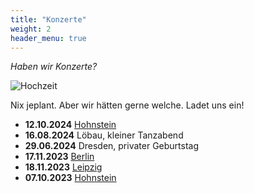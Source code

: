 ```yaml
---
title: "Konzerte"
weight: 2
header_menu: true
---
```


*Haben wir Konzerte?*

![Hochzeit](img/tanzen.jpg)

Nix jeplant. Aber wir hätten gerne welche. Ladet uns ein! 

* **12.10.2024** [Hohnstein](https://www.folkfest-hohnstein.de/)
* **16.08.2024** Löbau, kleiner Tanzabend
* **29.06.2024** Dresden, privater Geburtstag
* **17.11.2023** [Berlin](https://spreefolk.de/events/wabe2311)
* **18.11.2023** [Leipzig](https://tanzhausfolk.de/18-11-2023-drehwurm-de/)
* **07.10.2023** [Hohnstein](https://www.folkfest-hohnstein.de/)
